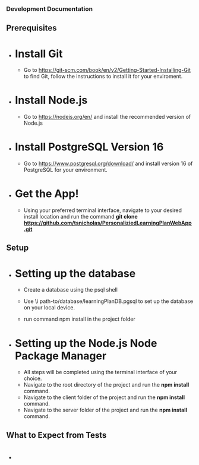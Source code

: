 ### Development Documentation

## Prerequisites

- # Install Git

  - Go to <https://git-scm.com/book/en/v2/Getting-Started-Installing-Git> to find Git, follow the instructions to install it for your enviroment.

- # Install Node.js

  - Go to https://nodejs.org/en/ and install the recommended version of Node.js

- # Install PostgreSQL Version 16

  - Go to https://www.postgresql.org/download/ and install version 16 of PostgreSQL for your environment.

- # Get the App!

  - Using your preferred terminal interface, navigate to your desired install location and run the command **git clone https://github.com/tsnicholas/PersonaliziedLearningPlanWebApp.git**

## Setup

- # Setting up the database

  - Create a database using the psql shell
  - Use \i path-to/database/learningPlanDB.pgsql to set up the database on your local device.
  
  - run command npm install in the project folder

- # Setting up the Node.js Node Package Manager

  - All steps will be completed using the terminal interface of your choice.
  - Navigate to the root directory of the project and run the **npm install** command.
  - Navigate to the client folder of the project and run the **npm install** command.
  - Navigate to the server folder of the project and run the **npm install** command.

## What to Expect from Tests

- # 

